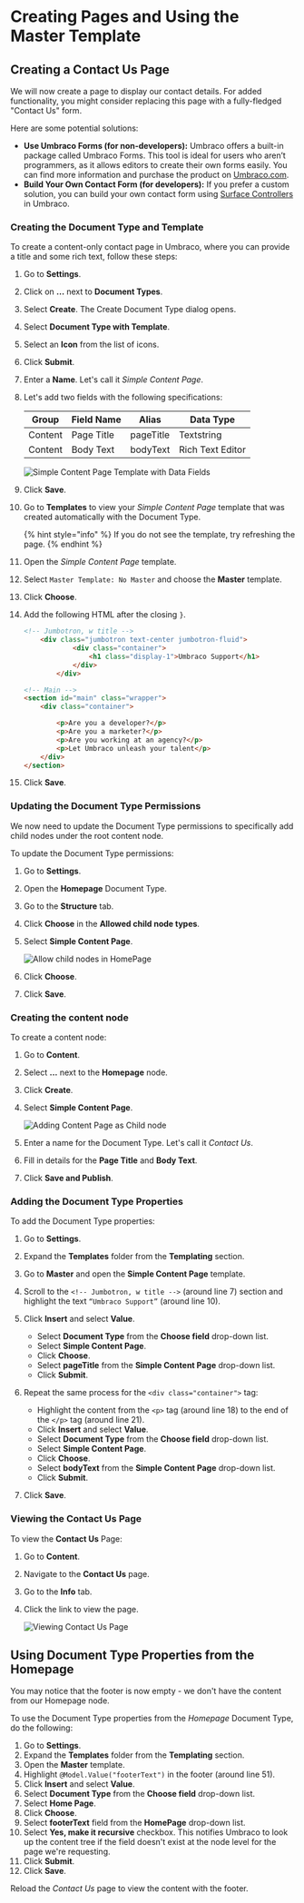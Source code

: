 # Creating Pages and Using the Master Template

## Creating a Contact Us Page

We will now create a page to display our contact details. For added functionality, you might consider replacing this page with a fully-fledged "Contact Us" form.

Here are some potential solutions:

* **Use Umbraco Forms (for non-developers):**
    Umbraco offers a built-in package called Umbraco Forms. This tool is ideal for users who aren’t programmers, as it allows editors to create their own forms easily. You can find more information and purchase the product on [Umbraco.com](https://umbraco.com/products/umbraco-forms/).
* **Build Your Own Contact Form (for developers):**
    If you prefer a custom solution, you can build your own contact form using [Surface Controllers](../../fundamentals/code/creating-forms.md) in Umbraco.

### Creating the Document Type and Template

To create a content-only contact page in Umbraco, where you can provide a title and some rich text, follow these steps:

1. Go to **Settings**.
2. Click on **...** next to **Document Types**.
3. Select **Create**. The Create Document Type dialog opens.
4. Select **Document Type with Template**.
5. Select an **Icon** from the list of icons.
6. Click **Submit**.
7. Enter a **Name**. Let's call it *Simple Content Page*.
8. Let's add two fields with the following specifications:

    | Group   | Field Name | Alias     | Data Type        |
    | ------- | ---------- | --------- | ---------------- |
    | Content | Page Title | pageTitle | Textstring       |
    | Content | Body Text  | bodyText  | Rich Text Editor |

     ![Simple Content Page Template with Data Fields](images/contact-us-template-with-data-fields.png)
9. Click **Save**.
10. Go to **Templates** to view your *Simple Content Page* template that was created automatically with the Document Type.

    {% hint style="info" %}
    If you do not see the template, try refreshing the page.
    {% endhint %}

11. Open the *Simple Content Page* template.
12. Select `Master Template: No Master` and choose the **Master** template.
13. Click **Choose**.
14. Add the following HTML after the closing `}`.

    ```html
    <!-- Jumbotron, w title -->
        <div class="jumbotron text-center jumbotron-fluid">
                <div class="container">
                    <h1 class="display-1">Umbraco Support</h1>
                </div>
            </div>

    <!-- Main -->
    <section id="main" class="wrapper">
        <div class="container">

            <p>Are you a developer?</p>
            <p>Are you a marketer?</p>
            <p>Are you working at an agency?</p>
            <p>Let Umbraco unleash your talent</p>
        </div>
    </section>        
    ```

16. Click **Save**.

### Updating the Document Type Permissions

We now need to update the Document Type permissions to specifically add child nodes under the root content node.

To update the Document Type permissions:

1. Go to **Settings**.
2. Open the **Homepage** Document Type.
3. Go to the **Structure** tab.
4. Click **Choose** in the **Allowed child node types**.
5. Select **Simple Content Page**.

    ![Allow child nodes in HomePage](images/homepage-allowed-child.png)

6. Click **Choose**.
7. Click **Save**.

### Creating the content node

To create a content node:

1. Go to **Content**.
2. Select **...** next to the **Homepage** node.
3. Click **Create**.
4. Select **Simple Content Page**.

    ![Adding Content Page as Child node](images/adding-child-node-Content.png)
5. Enter a name for the Document Type. Let's call it _Contact Us_.
6. Fill in details for the **Page Title** and **Body Text**.
7. Click **Save and Publish**.

### Adding the Document Type Properties

To add the Document Type properties:

1. Go to **Settings**.
2. Expand the **Templates** folder from the **Templating** section.
3. Go to **Master** and open the **Simple Content Page** template.
4. Scroll to the `<!-- Jumbotron, w title -->` (around line 7) section and highlight the text `“Umbraco Support”` (around line 10).
5. Click **Insert** and select **Value**.

   * Select **Document Type** from the **Choose field** drop-down list.
   * Select **Simple Content Page**.
   * Click **Choose**.
   * Select **pageTitle** from the **Simple Content Page** drop-down list.
   * Click **Submit**.

6. Repeat the same process for the `<div class="container">` tag:
   * Highlight the content from the `<p>` tag (around line 18) to the end of the `</p>` tag (around line 21).
   * Click **Insert** and select **Value**.
   * Select **Document Type** from the **Choose field** drop-down list.
   * Select **Simple Content Page**.
   * Click **Choose**.
   * Select **bodyText** from the **Simple Content Page** drop-down list.
   * Click **Submit**.
7. Click **Save**.

### Viewing the Contact Us Page

To view the **Contact Us** Page:

1. Go to **Content**.
2. Navigate to the **Contact Us** page.
3. Go to the **Info** tab.
4. Click the link to view the page.

     ![Viewing Contact Us Page](images/viewing-contact-us.png)

## Using Document Type Properties from the Homepage

You may notice that the footer is now empty - we don't have the content from our Homepage node.

To use the Document Type properties from the *Homepage* Document Type, do the following:

1. Go to **Settings**.
2. Expand the **Templates** folder from the **Templating** section.
3. Open the **Master** template.
4. Highlight `@Model.Value("footerText")` in the footer (around line 51).
5. Click **Insert** and select **Value**.
6. Select **Document Type** from the **Choose field** drop-down list.
7. Select **Home Page**.
8. Click **Choose**.
9. Select **footerText** field from the **HomePage** drop-down list.
10. Select **Yes, make it recursive** checkbox. This notifies Umbraco to look up the content tree if the field doesn't exist at the node level for the page we're requesting.
11. Click **Submit**.
12. Click **Save**.

Reload the _Contact Us_ page to view the content with the footer.
